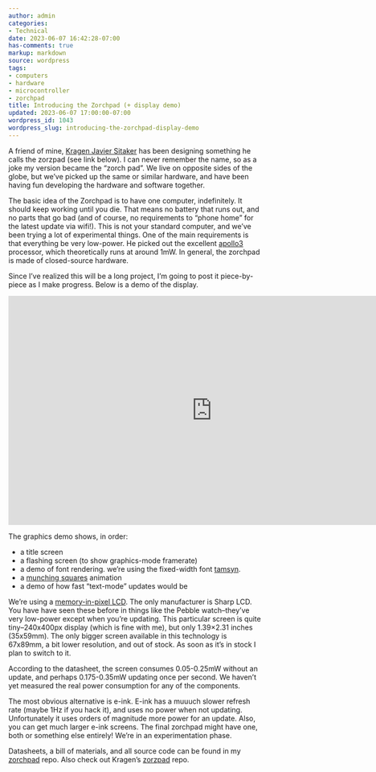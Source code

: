```yaml
---
author: admin
categories:
- Technical
date: 2023-06-07 16:42:28-07:00
has-comments: true
markup: markdown
source: wordpress
tags:
- computers
- hardware
- microcontroller
- zorchpad
title: Introducing the Zorchpad (+ display demo)
updated: 2023-06-07 17:00:00-07:00
wordpress_id: 1043
wordpress_slug: introducing-the-zorchpad-display-demo
---
```

A friend of mine, [Kragen Javier Sitaker](http://canonical.org/~kragen/) has been designing something he calls the zorzpad (see link below). I can never remember the name, so as a joke my version became the “zorch pad”. We live on opposite sides of the globe, but we’ve picked up the same or similar hardware, and have been having fun developing the hardware and software together.

The basic idea of the Zorchpad is to have one computer, indefinitely. It should keep working until you die. That means no battery that runs out, and no parts that go bad (and of course, no requirements to “phone home” for the latest update via wifi!). This is not your standard computer, and we’ve been trying a lot of experimental things. One of the main requirements is that everything be very low-power. He picked out the excellent [apollo3](https://www.sparkfun.com/categories/tags/apollo3) processor, which theoretically runs at around 1mW. In general, the zorchpad is made of closed-source hardware.

Since I’ve realized this will be a long project, I’m going to post it piece-by-piece as I make progress. Below is a demo of the display.

<iframe allow="accelerometer; autoplay; clipboard-write; encrypted-media; gyroscope; picture-in-picture; web-share" allowfullscreen="" frameborder="0" height="456" src="https://www.youtube.com/embed/CXOpiH0CqLo?feature=oembed" title="Zorchpad Graphics Demo (pre-alpha)" width="810"></iframe>

The graphics demo shows, in order:

-   a title screen
-   a flashing screen (to show graphics-mode framerate)
-   a demo of font rendering. we’re using the fixed-width font [tamsyn](http://www.fial.com/~scott/tamsyn-font/).
-   a [munching squares](https://en.wikipedia.org/wiki/Munching_square) animation
-   a demo of how fast “text-mode” updates would be

We’re using a [memory-in-pixel LCD](https://www.sharpsde.com/products/displays/model/ls027b7dh01/#productview). The only manufacturer is Sharp LCD. You have have seen these before in things like the Pebble watch–they’ve very low-power except when you’re updating. This particular screen is quite tiny–240x400px display (which is fine with me), but only 1.39×2.31 inches (35x59mm). The only bigger screen available in this technology is 67x89mm, a bit lower resolution, and out of stock. As soon as it’s in stock I plan to switch to it.

According to the datasheet, the screen consumes 0.05-0.25mW without an update, and perhaps 0.175-0.35mW updating once per second. We haven’t yet measured the real power consumption for any of the components.

The most obvious alternative is e-ink. E-ink has a muuuch slower refresh rate (maybe 1Hz if you hack it), and uses no power when not updating. Unfortunately it uses orders of magnitude more power for an update. Also, you can get much larger e-ink screens. The final zorchpad might have one, both or something else entirely! We’re in an experimentation phase.

Datasheets, a bill of materials, and all source code can be found in my [zorchpad](https://github.com/za3k/zorchpad) repo. Also check out Kragen’s [zorzpad](http://canonical.org/~kragen/sw/zorzpad/) repo.
